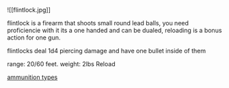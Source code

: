 ![[flintlock.jpg]]

flintlock is a firearm that shoots small round lead balls, you need proficiencie with it
its a one handed and can be dualed, reloading is a bonus action for one gun.

flintlocks deal 1d4 piercing damage and have one bullet inside of them

range: 20/60 feet.
weight: 2lbs
Reload

[ammunition types](https://triplecrit.fandom.com/wiki/Sky_Islands_Ammunition)
